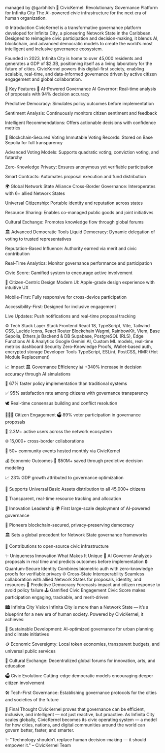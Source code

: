 
managed by @garbhitsh
🧠 CivicKernel: Revolutionary Governance Platform for Infinita City
The AI-powered civic infrastructure for the next era of human organization.

🌐 Introduction
CivicKernel is a transformative governance platform developed for Infinita City, a pioneering Network State in the Caribbean. Designed to reimagine civic participation and decision-making, it blends AI, blockchain, and advanced democratic models to create the world’s most intelligent and inclusive governance ecosystem.

Founded in 2023, Infinita City is home to over 45,000 residents and generates a GDP of $2.3B, positioning itself as a living laboratory for the future of cities. CivicKernel powers this digital-first society, enabling scalable, real-time, and data-informed governance driven by active citizen engagement and global collaboration.

🔑 Key Features
🤖 AI-Powered Governance
AI Governor: Real-time analysis of proposals with 94% decision accuracy

Predictive Democracy: Simulates policy outcomes before implementation

Sentiment Analysis: Continuously monitors citizen sentiment and feedback

Intelligent Recommendations: Offers actionable decisions with confidence metrics

🔗 Blockchain-Secured Voting
Immutable Voting Records: Stored on Base Sepolia for full transparency

Advanced Voting Models: Supports quadratic voting, conviction voting, and futarchy

Zero-Knowledge Privacy: Ensures anonymous yet verifiable participation

Smart Contracts: Automates proposal execution and fund distribution

🌍 Global Network State Alliance
Cross-Border Governance: Interoperates with 6+ allied Network States

Universal Citizenship: Portable identity and reputation across states

Resource Sharing: Enables co-managed public goods and joint initiatives

Cultural Exchange: Promotes knowledge flow through global forums

🏛️ Advanced Democratic Tools
Liquid Democracy: Dynamic delegation of voting to trusted representatives

Reputation-Based Influence: Authority earned via merit and civic contribution

Real-Time Analytics: Monitor governance performance and participation

Civic Score: Gamified system to encourage active involvement

🎯 Citizen-Centric Design
Modern UI: Apple-grade design experience with intuitive UX

Mobile-First: Fully responsive for cross-device participation

Accessibility-First: Designed for inclusive engagement

Live Updates: Push notifications and real-time proposal tracking

⚙️ Tech Stack
Layer	Stack
Frontend	React 18, TypeScript, Vite, Tailwind CSS, Lucide Icons, React Router
Blockchain	Wagmi, RainbowKit, Viem, Base Sepolia, Ethers.js
Backend & DB	Supabase, PostgreSQL (RLS), Edge Functions
AI & Analytics	Google Gemini AI, Custom ML models, real-time metrics dashboard
Security	Zero-Knowledge Proofs, Wallet-based auth, encrypted storage
Developer Tools	TypeScript, ESLint, PostCSS, HMR (Hot Module Replacement)

📈 Impact
🏛️ Governance Efficiency
📊 +340% increase in decision accuracy through AI simulations

🚀 67% faster policy implementation than traditional systems

✅ 95% satisfaction rate among citizens with governance transparency

🕊️ Real-time consensus building and conflict resolution

🧑‍🤝‍🧑 Citizen Engagement
🗳️ 89% voter participation in governance proposals

👥 2.3M+ active users across the network ecosystem

🌐 15,000+ cross-border collaborations

📆 50+ community events hosted monthly via CivicKernel

💰 Economic Outcomes
💸 $50M+ saved through predictive decision modeling

📈 23% GDP growth attributed to governance optimization

🏦 Supports Universal Basic Assets distribution to all 45,000+ citizens

📍 Transparent, real-time resource tracking and allocation

🚀 Innovation Leadership
🌍 First large-scale deployment of AI-powered governance

🔐 Pioneers blockchain-secured, privacy-preserving democracy

🏛️ Sets a global precedent for Network State governance frameworks

📖 Contributions to open-source civic infrastructure

✨ Uniqueness
Innovation	What Makes It Unique
🧠 AI Governor	Analyzes proposals in real time and predicts outcomes before implementation
🔒 Quantum-Secure Identity	Combines biometric auth with zero-knowledge proofs for verifiable privacy
🌐 Cross-State Interoperability	Seamless collaboration with allied Network States for proposals, identity, and resources
🔮 Predictive Democracy	Forecasts impact and citizen response to avoid policy failure
🕹️ Gamified Civic Engagement	Civic Score makes participation engaging, trackable, and merit-driven

🏙️ Infinita City Vision
Infinita City is more than a Network State — it’s a blueprint for a new era of human society. Powered by CivicKernel, it achieves:

🌱 Sustainable Development: AI-optimized governance for urban planning and climate initiatives

🪙 Economic Sovereignty: Local token economies, transparent budgets, and universal public services

🎨 Cultural Exchange: Decentralized global forums for innovation, arts, and education

🗳️ Civic Evolution: Cutting-edge democratic models encouraging deeper citizen involvement

🛠️ Tech-First Governance: Establishing governance protocols for the cities and societies of the future

🧩 Final Thought
CivicKernel proves that governance can be efficient, inclusive, and intelligent — not just reactive, but proactive. As Infinita City scales globally, CivicKernel becomes its civic operating system — a model for how cities, nations, and digital communities around the world can govern better, faster, and smarter.

✨ "Technology shouldn’t replace human decision-making — it should empower it."
– CivicKernel Team
